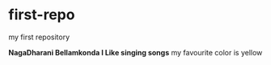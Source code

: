 # first-repo
my first repository

**NagaDharani Bellamkonda  I Like singing songs**
my favourite color is yellow